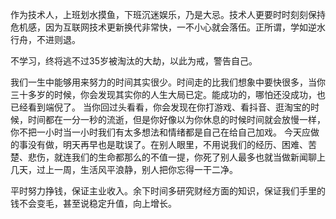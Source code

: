 作为技术人，上班划水摸鱼，下班沉迷娱乐，乃是大忌。技术人更要时时刻刻保持危机感，因为互联网技术更新换代非常快，一不小心就会落伍。正所谓，学如逆水行舟，不进则退。

不学习，终将逃不过35岁被淘汰的大劫，以此为戒，警告自己。

我们一生中能够用来努力的时间其实很少。时间走的比我们想象中要快很多，当你三十多岁的时候，你会发现其实你的人生大局已定。能成功的，哪怕还没成功，也已经看到端倪了。
当你回过头看看，你会发现在你打游戏、看抖音、逛淘宝的时候，时间都在一分一秒的流逝，但是你好像以为你休息的时候时间就会放慢一样，你不把一小时当一小时我们有太多想法和情绪都是自己在给自己加戏。
今天应做的事没有做，明天再早也是耽误了。在别人眼里，不用说我们的经历、困难、苦楚、悲伤，就连我们的生命都那么的不值一提，你死了别人最多也就当做新闻聊上几天，过上一周，生活风平浪静，别人把你忘得一干二净。

平时努力挣钱，保证主业收入。余下时间多研究财经方面的知识，保证我们手里的钱不会变毛，甚至说稳定升值，向上增长。
